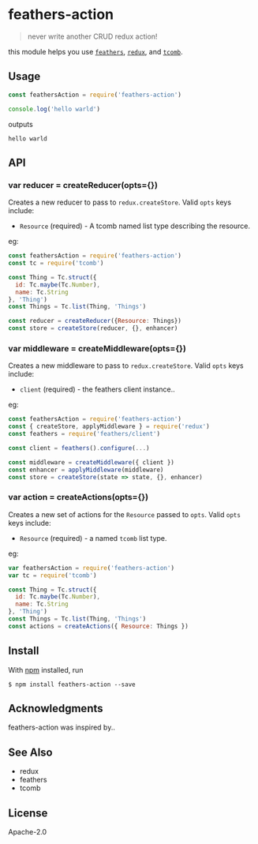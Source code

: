 # feathers-action

> never write another CRUD redux action!

this module helps you use [`feathers`](http://feathersjs.com), [`redux`](http://redux.js.org), and [`tcomb`](https://www.npmjs.com/package/tcomb).

## Usage

```js
const feathersAction = require('feathers-action')

console.log('hello warld')
```

outputs

```
hello warld
```

## API

### var reducer = createReducer(opts={})
Creates a new reducer to pass to `redux.createStore`.
Valid `opts` keys include:
- `Resource` (required) - A tcomb named list type describing the resource.

eg:
```js
const feathersAction = require('feathers-action')
const tc = require('tcomb')

const Thing = Tc.struct({
  id: Tc.maybe(Tc.Number),
  name: Tc.String
}, 'Thing')
const Things = Tc.list(Thing, 'Things')

const reducer = createReducer({Resource: Things})
const store = createStore(reducer, {}, enhancer)
```

### var middleware = createMiddleware(opts={})
Creates a new middleware to pass to `redux.createStore`.
Valid `opts` keys include:
- `client` (required) - the feathers client instance..

eg:
```js
const feathersAction = require('feathers-action')
const { createStore, applyMiddleware } = require('redux')
const feathers = require('feathers/client')

const client = feathers().configure(...)

const middleware = createMiddleware({ client })
const enhancer = applyMiddleware(middleware) 
const store = createStore(state => state, {}, enhancer)
```

### var action = createActions(opts={})
Creates a new set of actions for the `Resource` passed to `opts`.
Valid `opts` keys include:
- `Resource` (required) - a named `tcomb` list type.

eg:
```js
var feathersAction = require('feathers-action')
var tc = require('tcomb')

const Thing = Tc.struct({
  id: Tc.maybe(Tc.Number),
  name: Tc.String
}, 'Thing')
const Things = Tc.list(Thing, 'Things')
const actions = createActions({ Resource: Things })
```

## Install

With [npm](https://npmjs.org/) installed, run

```
$ npm install feathers-action --save
```

## Acknowledgments

feathers-action was inspired by..

## See Also

- redux
- feathers
- tcomb

## License

Apache-2.0

